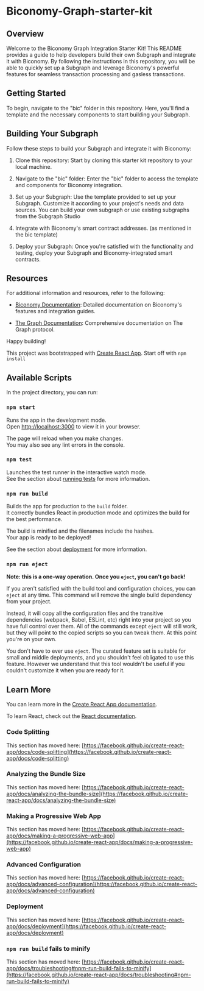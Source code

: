 # Biconomy-Graph-starter-kit

## Overview

Welcome to the Biconomy Graph Integration Starter Kit! This README provides a guide to help developers build their own Subgraph and integrate it with Biconomy. By following the instructions in this repository, you will be able to quickly set up a Subgraph and leverage Biconomy's powerful features for seamless transaction processing and gasless transactions.

## Getting Started

To begin, navigate to the "bic" folder in this repository. Here, you'll find a template and the necessary components to start building your Subgraph.

## Building Your Subgraph

Follow these steps to build your Subgraph and integrate it with Biconomy:

1. Clone this repository: Start by cloning this starter kit repository to your local machine.

2. Navigate to the "bic" folder: Enter the "bic" folder to access the template and components for Biconomy integration.

3. Set up your Subgraph: Use the template provided to set up your Subgraph. Customize it according to your project's needs and data sources. You can build your own subgraph or use existing subgraphs from the Subgraph Studio

4. Integrate with Biconomy's smart contract addresses. (as mentioned in the bic template)

6. Deploy your Subgraph: Once you're satisfied with the functionality and testing, deploy your Subgraph and Biconomy-integrated smart contracts.

## Resources

For additional information and resources, refer to the following:

- [Biconomy Documentation](https://docs.biconomy.io/): Detailed documentation on Biconomy's features and integration guides.

- [The Graph Documentation](https://thegraph.com/docs/): Comprehensive documentation on The Graph protocol.

Happy building!


This project was bootstrapped with [Create React App](https://github.com/facebook/create-react-app).
Start off with `npm install`

## Available Scripts

In the project directory, you can run:

### `npm start`

Runs the app in the development mode.\
Open [http://localhost:3000](http://localhost:3000) to view it in your browser.

The page will reload when you make changes.\
You may also see any lint errors in the console.

### `npm test`

Launches the test runner in the interactive watch mode.\
See the section about [running tests](https://facebook.github.io/create-react-app/docs/running-tests) for more information.

### `npm run build`

Builds the app for production to the `build` folder.\
It correctly bundles React in production mode and optimizes the build for the best performance.

The build is minified and the filenames include the hashes.\
Your app is ready to be deployed!

See the section about [deployment](https://facebook.github.io/create-react-app/docs/deployment) for more information.

### `npm run eject`

**Note: this is a one-way operation. Once you `eject`, you can't go back!**

If you aren't satisfied with the build tool and configuration choices, you can `eject` at any time. This command will remove the single build dependency from your project.

Instead, it will copy all the configuration files and the transitive dependencies (webpack, Babel, ESLint, etc) right into your project so you have full control over them. All of the commands except `eject` will still work, but they will point to the copied scripts so you can tweak them. At this point you're on your own.

You don't have to ever use `eject`. The curated feature set is suitable for small and middle deployments, and you shouldn't feel obligated to use this feature. However we understand that this tool wouldn't be useful if you couldn't customize it when you are ready for it.

## Learn More

You can learn more in the [Create React App documentation](https://facebook.github.io/create-react-app/docs/getting-started).

To learn React, check out the [React documentation](https://reactjs.org/).

### Code Splitting

This section has moved here: [https://facebook.github.io/create-react-app/docs/code-splitting](https://facebook.github.io/create-react-app/docs/code-splitting)

### Analyzing the Bundle Size

This section has moved here: [https://facebook.github.io/create-react-app/docs/analyzing-the-bundle-size](https://facebook.github.io/create-react-app/docs/analyzing-the-bundle-size)

### Making a Progressive Web App

This section has moved here: [https://facebook.github.io/create-react-app/docs/making-a-progressive-web-app](https://facebook.github.io/create-react-app/docs/making-a-progressive-web-app)

### Advanced Configuration

This section has moved here: [https://facebook.github.io/create-react-app/docs/advanced-configuration](https://facebook.github.io/create-react-app/docs/advanced-configuration)

### Deployment

This section has moved here: [https://facebook.github.io/create-react-app/docs/deployment](https://facebook.github.io/create-react-app/docs/deployment)

### `npm run build` fails to minify

This section has moved here: [https://facebook.github.io/create-react-app/docs/troubleshooting#npm-run-build-fails-to-minify](https://facebook.github.io/create-react-app/docs/troubleshooting#npm-run-build-fails-to-minify)
